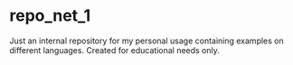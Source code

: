 # repo_net_1

Just an internal repository for my personal usage containing examples on different languages.
Created for educational needs only.
